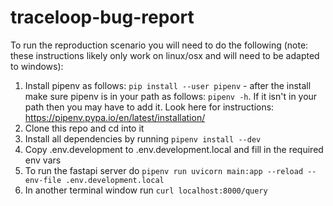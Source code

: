 # traceloop-bug-report
To run the reproduction scenario you will need to do the following (note: these instructions likely only work on linux/osx and will need to be adapted to windows):
1. Install pipenv as follows: ```pip install --user pipenv``` - after the install make sure pipenv is in your path as follows: ```pipenv -h```.  If it isn't in your path then you may have to add it.  Look here for instructions: https://pipenv.pypa.io/en/latest/installation/
2. Clone this repo and cd into it
3. Install all dependencies by running ```pipenv install --dev```
4. Copy .env.development to .env.development.local and fill in the required env vars
5. To run the fastapi server do ```pipenv run uvicorn main:app --reload --env-file .env.development.local```
6. In another terminal window run ```curl localhost:8000/query```
   
